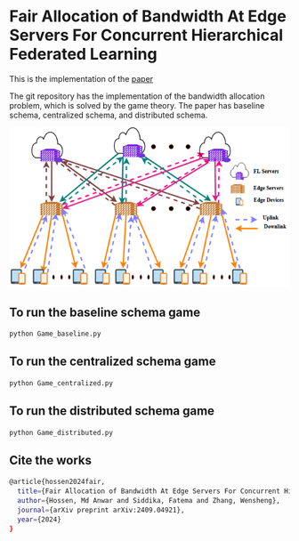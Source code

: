 # Fair Allocation of Bandwidth At Edge Servers For Concurrent Hierarchical Federated Learning
This is the implementation of the [paper](https://arxiv.org/abs/2409.04921)

The git repository has the implementation of the bandwidth allocation problem, which is solved by the game theory. The paper has baseline schema, centralized schema, and distributed schema.

![image](FL.PNG)

## To run the baseline schema game

```bash
python Game_baseline.py
```

## To run the centralized schema game

```bash
python Game_centralized.py
```


## To run the distributed schema game

```bash
python Game_distributed.py
```

## Cite the works
```bash
@article{hossen2024fair,
  title={Fair Allocation of Bandwidth At Edge Servers For Concurrent Hierarchical Federated Learning},
  author={Hossen, Md Anwar and Siddika, Fatema and Zhang, Wensheng},
  journal={arXiv preprint arXiv:2409.04921},
  year={2024}
}
```
